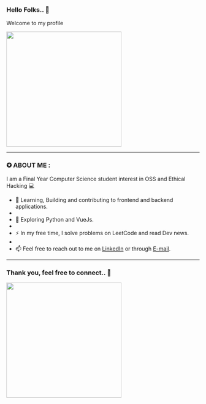 ### Hello Folks.. 👋 
Welcome to my profile 

<img height=300px width=300xp src="https://static.wikia.nocookie.net/shovelknight/images/a/a0/SSpecterKnightWeak.gif/revision/latest?cb=20230303141353" />

---
### ✪ ABOUT ME : 
I am a Final Year Computer Science student interest in OSS and Ethical Hacking 💻
- :telescope: Learning, Building and contributing to frontend and backend applications.
- 
- :seedling: Exploring Python and VueJs.
- 
- :zap: In my free time, I solve problems on LeetCode and read Dev news.
- 
- :mailbox: Feel free to reach out to me on [LinkedIn](https://www.linkedin.com/in/kartikeiya-rai-41a95b22a/) or through [E-mail](mailto:kei.skillsboost@gmail.com).


---
### Thank you, feel free to connect.. 📨
<img height=300px width= 300px src="https://static.wikia.nocookie.net/shovelknight/images/c/c1/LichLordSpecter.png/revision/latest/scale-to-width-down/1000?cb=20170902081813"/>
